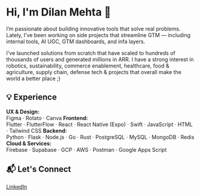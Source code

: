 # Hi, I'm Dilan Mehta 👋

I’m passionate about building innovative tools that solve real problems. Lately, I’ve been working on side projects that streamline GTM — including internal tools, AI UGC, GTM dashboards, and infa layers.

I've launched solutions from scratch that have scaled to hundreds of thousands of users and generated millions in ARR. I have a strong interest in robotics, sustainability, commerce enablement, healthcare, food & agriculture, supply chain, defense tech & projects that overall make the world a better place ;)

## 💡 Experience

**UX & Design:**  
Figma · Rotato · Canva
**Frontend:**  
Flutter · FlutterFlow · React · React Native (Expo) · Swift · JavaScript · HTML · Tailwind CSS
**Backend:**  
Python · Flask · Node.js · Go · Rust · PostgreSQL · MySQL · MongoDB · Redis
**Cloud & Services:**  
Firebase · Supabase · GCP · AWS · Postman · Google Apps Script

## 📬 Let's Connect

[LinkedIn](https://www.linkedin.com/in/dilanmehta)  
